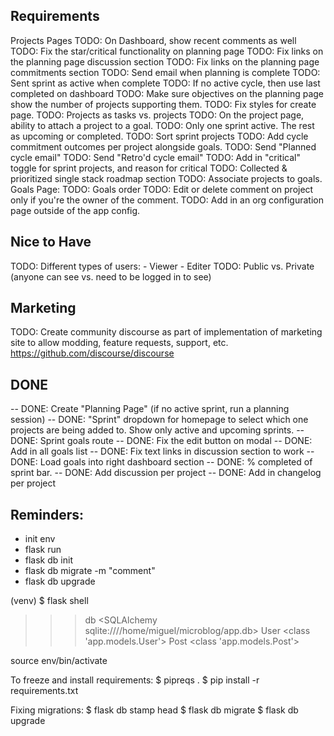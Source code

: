 ## Requirements
Projects Pages
TODO: On Dashboard, show recent comments as well
TODO: Fix the star/critical functionality on planning page
TODO: Fix links on the planning page discussion section
TODO: Fix links on the planning page commitments section
TODO: Send email when planning is complete
TODO: Sent sprint as active when complete
TODO: If no active cycle, then use last completed on dashboard
TODO: Make sure objectives on the planning page show the number of projects supporting them.
TODO: Fix styles for create page. 
TODO: Projects as tasks vs. projects
TODO: On the project page, ability to attach a project to a goal.
TODO: Only one sprint active. The rest as upcoming or completed.
TODO: Sort sprint projects
TODO: Add cycle commitment outcomes per project alongside goals.
TODO: Send "Planned cycle email"
TODO: Send "Retro'd cycle email"
TODO: Add in "critical" toggle for sprint projects, and reason for critical
TODO: Collected & prioritized single stack roadmap section
TODO: Associate projects to goals.
Goals Page:
TODO: Goals order
TODO: Edit or delete comment on project only if you're the owner of the comment.
TODO: Add in an org configuration page outside of the app config.

## Nice to Have
TODO: Different types of users:
    - Viewer
    - Editer
TODO: Public vs. Private (anyone can see vs. need to be logged in to see)

## Marketing
TODO: Create community discourse as part of implementation of marketing site to allow modding, feature requests, support, etc.  https://github.com/discourse/discourse

## DONE
-- DONE: Create "Planning Page" (if no active sprint, run a planning session)
-- DONE: "Sprint" dropdown for homepage to select which one projects are being added to. Show only active and upcoming sprints.
-- DONE: Sprint goals route
-- DONE: Fix the edit button on modal
-- DONE: Add in all goals list
-- DONE: Fix text links in discussion section to work
-- DONE: Load goals into right dashboard section
-- DONE: % completed of sprint bar.
-- DONE: Add discussion per project
-- DONE: Add in changelog per project

## Reminders:

- init env
- flask run
- flask db init
- flask db migrate -m "comment"
- flask db upgrade

(venv) $ flask shell
>>> db
<SQLAlchemy sqlite:////home/miguel/microblog/app.db>
>>> User
<class 'app.models.User'>
>>> Post
<class 'app.models.Post'>


source env/bin/activate

To freeze and install requirements:
$ pipreqs . 
$ pip install -r requirements.txt


Fixing migrations:
$ flask db stamp head
$ flask db migrate
$ flask db upgrade